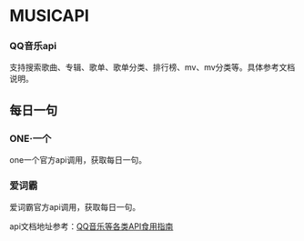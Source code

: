# MUSICAPI
### QQ音乐api
支持搜索歌曲、专辑、歌单、歌单分类、排行榜、mv、mv分类等。具体参考文档说明。
## 每日一句
### ONE·一个
one一个官方api调用，获取每日一句。
### 爱词霸
爱词霸官方api调用，获取每日一句。

api文档地址参考：[QQ音乐等各类API食用指南](https://blog.kangaroohy.top/articles/2019/09/17/1568720125758.html)
